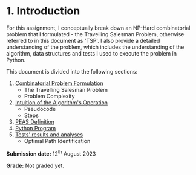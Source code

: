 # 1. Introduction
For this assignment, I conceptually break down an NP-Hard combinatorial problem that I formulated - the Travelling Salesman Problem, otherwise referred to in this document as 'TSP'.  I also provide a detailed understanding of the problem, which includes the understanding of the algorithm, data structures and tests I used to execute the problem in Python.

This document is divided into the following sections:
1. [Combinatorial Problem Formulation](https://github.com/wafaajaunnoo/AntsInMyCode/blob/main/problem-formulation.md)
    * The Travelling Salesman Problem
    * Problem Complexity
2. [Intuition of the Algorithm's Operation](https://github.com/wafaajaunnoo/AntsInMyCode/blob/main/algorithm.md)
    * Pseudocode
    * Steps
3. [PEAS Definition](#)
4. [Python Program](https://github.com/wafaajaunnoo/AntsInMyCode/blob/main/code-breakdown.md)
5. [Tests' results and analyses](https://github.com/wafaajaunnoo/AntsInMyCode/blob/main/Tests/tests.md)
     * Optimal Path Identification
    
**Submission date:** 12<sup>th</sup> August 2023

**Grade:** Not graded yet.
